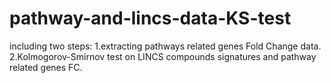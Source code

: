 # pathway-and-lincs-data-KS-test

including two steps:
1.extracting pathways related genes Fold Change data.
2.Kolmogorov-Smirnov test on LINCS compounds signatures and pathway related genes FC. 
